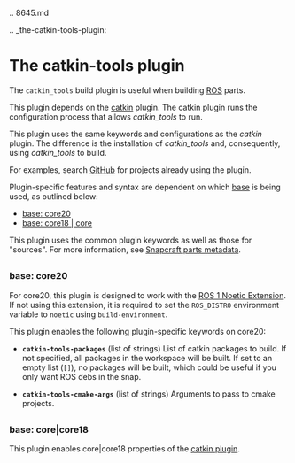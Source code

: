 .. 8645.md

.. _the-catkin-tools-plugin:

# The catkin-tools plugin

The `catkin_tools` build plugin is useful when building [ROS](http://www.ros.org/) parts.

This plugin depends on the [catkin](/t/the-catkin-plugin/8644) plugin. The catkin plugin runs the configuration process that allows *catkin_tools* to run.

This plugin uses the same keywords and configurations as the *catkin* plugin. The difference is the installation of *catkin_tools* and, consequently, using *catkin_tools* to build.

For examples, search [GitHub](https://github.com/search?q=path%3Asnapcraft.yaml+%22plugin%3A+catkin-tools%22&type=Code) for projects already using the plugin.


Plugin-specific features and syntax are dependent on which [base](/t/base-snaps/11198) is being used, as outlined below:

- [base: core20](#heading--core20)
- [base: core18 | core](#heading--core18)

This plugin uses the common plugin keywords as well as those for "sources". For more information, see [Snapcraft parts metadata](/t/snapcraft-parts-metadata/8336).

## <h3 id='heading--core20'>base: core20</h3>

For core20, this plugin is designed to work with the [ROS 1 Noetic Extension](/t/the-ros-1-noetic-extension/20070).  If not using this extension, it is required to set the `ROS_DISTRO` environment variable to `noetic` using `build-environment`.

This plugin enables the following plugin-specific keywords on core20:

- **`catkin-tools-packages`** (list of strings)
List of catkin packages to build. If not specified, all packages in the
workspace will be built. If set to an empty list (`[]`), no packages will
be built, which could be useful if you only want ROS debs in the snap.

- **`catkin-tools-cmake-args`** (list of strings)
Arguments to pass to cmake projects.

## <h3 id='heading--core18'>base: core|core18</h3>

This plugin enables core|core18 properties of the [catkin plugin](/t/the-catkin-plugin/8644#heading--core18).